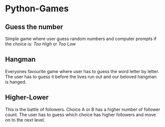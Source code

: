 # Python-Games

## Guess the number

Simple game where user guess random numbers and computer prompts if the choice is:
*Too High*
or 
*Too Low*

## Hangman

Everyones favourite game where user has to guess the word letter by letter.
The user has to guess it before the lives run out and our beloved hangman is hanged.

## Higher-Lower

This is the battle of followers. Choice A or B has a higher number of follower count.
The user has to guess which choice has higher followers and move on to the next level. 

